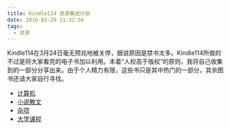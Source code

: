 ```yaml
---
title: Kindle114 资源集结计划
date: 2016-03-29 11:32:56
tags:
  - 资源
---
```


Kindle114在3月24日毫无预兆地被关停，据说原因是禁书太多。Kindle114所做的不过是将大家看完的电子书加以利用。本着“人权高于版权”的原则，我将自己收集到的一部分分享出来。由于个人精力有限，这些书只是其中热门的一部分，其余图书还请大家自行寻找。

+ [计算机](https://mega.nz/#F!qQUwUTKR!okYrzPOauVIaFj4GNSRZfA)
+ [小说散文](https://mega.nz/#F!jVsinZIT!1Oiz9bkHwNBABc7NU5sSAg)
+ [杂项](https://mega.nz/#F!nJ8GFJAQ!K5Nw2HF1cMXMGNbYQ7RggQ)
+ [大学课程](https://mega.nz/#F!WRF0XQyZ!LhcdRJPavBXvIkQ8lVkWoQ)